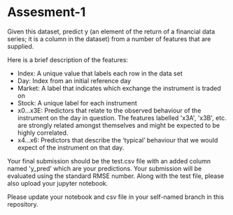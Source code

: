# Assesment-1

Given this dataset, predict y (an element of the return of a financial data series; it is a column in the dataset) from a number of features that are supplied.

Here is a brief description of the features:

* Index: A unique value that labels each row in the data set
* Day: Index from an initial reference day
* Market: A label that indicates which exchange the instrument is traded on
* Stock: A unique label for each instrument
* x0...x3E: Predictors that relate to the observed behaviour of the instrument on the day in question. The features labelled 'x3A', 'x3B', etc. are strongly related amongst themselves and might be expected to be highly correlated.
* x4...x6: Predictors that describe the ‘typical’ behaviour that we would expect of the instrument on that day.

Your final submission should be the test.csv file with an added column named 'y_pred' which are your predictions. Your submission will be evaluated using the standard RMSE number. Along with the test file, please also upload your jupyter notebook.

Please update your notebook and csv file in your self-named branch in this repository. 
